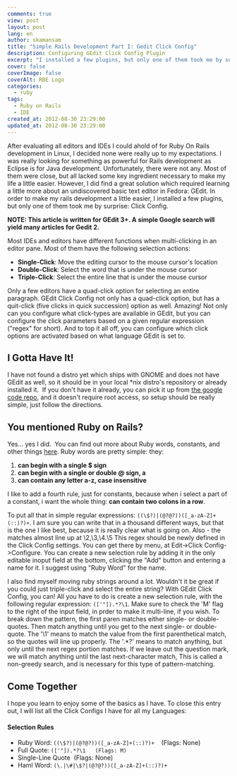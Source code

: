 ```yaml
---
comments: true
view: post
layout: post
lang: en
author: skamansam
title: "Simple Rails Development Part I: Gedit Click Config"
description: Configuring GEdit Click Config Plugin
excerpt: "I installed a few plugins, but only one of them took me by surprise\\: Click Config."
cover: false
coverImage: false
coverAlt: RBE Logo
categories:
  - ruby
tags:
  - Ruby on Rails
  - IDE
created_at: 2012-08-30 23:29:00
updated_at: 2012-08-30 23:29:00
---
```

After evaluating all editors and IDEs I could ahold of for Ruby On Rails
development in Linux, I decided none were really up to my expectations. I was
really looking for something as powerful for Rails development as Eclipse is for
Java development. Unfortunately, there were not any. Most of them were close,
but all lacked some key ingredient necessary to make my life a little easier.
However, I did find a great solution which required learning a little more about
an undiscovered basic text editor in Fedora: GEdit. In order to make my rails
development a little easier, I installed a few plugins, but only one of them
took me by surprise: Click Config.

**NOTE: This article is written for GEdit 3+. A simple Google search will yield many articles for Gedit 2.**

Most IDEs and editors have different functions when multi-clicking in an editor pane. Most of them have the following selection actions:

* **Single-Click**: Move the editing cursor to the mouse cursor's location
* **Double-Click**: Select the word that is under the mouse cursor
* **Triple-Click**: Select the entire line that is under the mouse cursor

Only a few editors have a quad-click option for selecting an entire paragraph.
GEdit Click Config not only has a quad-click option, but has a quit-click (five
clicks in quick succession) option as well. Amazing! Not only can you configure
what click-types are available in GEdit, but you can configure the click
parameters based on a given regular expression ("regex" for short). And to top
it all off, you can configure which click options are activated based on what
language GEdit is set to.

## I Gotta Have It!

I have not found a distro yet which ships with GNOME and does not have GEdit as
well, so it should be in your local *nix distro's repository or already
installed it.  If you don't have it already, you can pick it up from
[the google code repo](http://code.google.com/p/gedit-click-config/), and it doesn't require root
access, so setup should be really simple, just follow the directions.

## You mentioned Ruby on Rails?

Yes... yes I did.  You can find out more about Ruby words, constants, and other
things
[here](http://en.wikibooks.org/wiki/Ruby_Programming/Syntax/Variables_and_Constants).
Ruby words are pretty simple: they:

1. **can begin with a single $ sign**
2. **can begin with a single or double @ sign, a**
3. **can contain any letter a-z, case insensitive**

I like to add a fourth rule, just for constants, because when i select a part of
a constant, i want the whole thing: **can contain two colons in a row**.

To put all that in simple regular
expressions: `((\$?)|(@?@?))([_a-zA-Z]+(::)?)+`. I am sure you can write that in
a thousand different ways, but that is the one I like best, because it is really
clear what is going on. Also - the matches almost line up at \2,\3,\4.\5 This
regex should be newly defined in the Click Config settings. You can get there by
menu, at Edit-&gt;Click Config-&gt;Configure. You can create a new selection
rule by adding it in the only editable inoput field at the bottom, clicking the
"Add" button and entering a name for it. I suggest using "Ruby Word" for the
name.

I also find myself moving ruby strings around a lot. Wouldn't it be great if you
could just triple-click and select the entire string? With GEdit Click Config,
you can! All you have to do is create a new selection rule, with the following
regular expression: `(['"]).*?\1`. Make sure to check the 'M' flag to the right
of the input field, in prder to make it multi-line, if you wish. To break down
the pattern, the first paren matches either single- or double-quotes. Then match
anything until you get to the next single- or double-quote. The '\1' means to
match the value from the first parenthetical match, so the quotes will line up
properly. The '.*?' means to match anything, but only until the next regex
portion matches. If we leave out the question mark, we will match anything until
the last next-character match, This is called a non-greedy search, and is
necessary for this type of pattern-matching.

## Come Together
I hope you learn to enjoy some of the basics as I have. To close this entry out,
I will list all the Click Configs I have for all my Languages:

#### Selection Rules
* Ruby Word: `((\$?)|(@?@?))([_a-zA-Z]+(::)?)+`    (Flags: None)
* Full Quote: `(['"]).*?\1   (Flags: M)`
* Single-Line Quote  (Flags: None)
* Haml Word: `(\.|\#|\$?|(@?@?))([_a-zA-Z]+(::)?)+`
